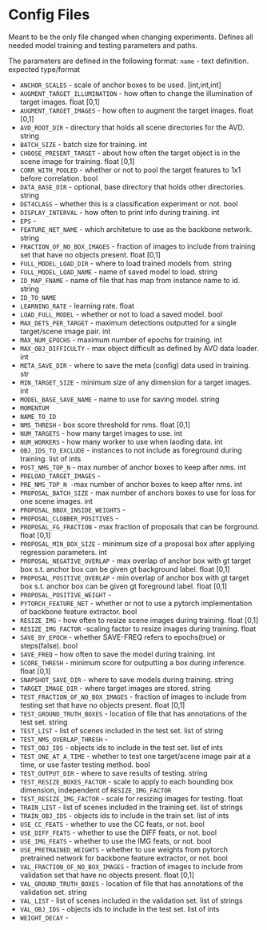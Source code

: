 # Config Files
Meant to be the only file changed when changing experiments. Defines all needed model training and testing parameters and paths. 

The parameters are defined in the following format:
`name` - text definition. expected type/format




* `ANCHOR_SCALES` - scale of anchor boxes to be used. [int,int,int]
* `AUGMENT_TARGET_ILLUMINATION` - how often to change the illumination of target images. float [0,1]
* `AUGMENT_TARGET_IMAGES` - how often to augment the target images. float [0,1]
* `AVD_ROOT_DIR` - directory that holds all scene directories for the AVD. string
* `BATCH_SIZE` - batch size for training. int
* `CHOOSE_PRESENT_TARGET` - about how often the target object is in the scene image for training. float [0,1]
* `CORR_WITH_POOLED` - whether or not to pool the target features to 1x1 before correlation. bool
* `DATA_BASE_DIR` - optional,  base directory that holds other directories. string
* `DET4CLASS` - whether this is a classification experiment or not. bool
* `DISPLAY_INTERVAL` - how often to print info during training. int
* `EPS` - 
* `FEATURE_NET_NAME` - which architeture to use as the backbone network. string
* `FRACTION_OF_NO_BOX_IMAGES` - fraction of images to include from training set that have no objects present. float [0,1]
* `FULL_MODEL_LOAD_DIR` - where to load trained models from. string
* `FULL_MODEL_LOAD_NAME` - name of saved model to load. string
* `ID_MAP_FNAME` - name of file that has map from instance name to id. string
* `ID_TO_NAME` 
* `LEARNING_RATE` - learning rate. float
* `LOAD_FULL_MODEL` - whether or not to load a saved model. bool
* `MAX_DETS_PER_TARGET` - maximum detections outputted for a single target/scene image pair. int
* `MAX_NUM_EPOCHS` - maximum number of epochs for training. int
* `MAX_OBJ_DIFFICULTY` - max object difficult as defined by AVD data loader. int
* `META_SAVE_DIR` - where to save the meta (config) data used in training. str
* `MIN_TARGET_SIZE` - minimum size of any dimension for a target images. int
* `MODEL_BASE_SAVE_NAME` - name to use for saving model. string
* `MOMENTUM` 
* `NAME_TO_ID`
* `NMS_THRESH` - box score threshold for nms. float [0,1] 
* `NUM_TARGETS` - how many target images to use. int
* `NUM_WORKERS` - how many worker to use when laoding data. int
* `OBJ_IDS_TO_EXCLUDE` - instances to not include as foreground during training. list of ints
* `POST_NMS_TOP_N` - max number of anchor boxes to keep after nms. int 
* `PRELOAD_TARGET_IMAGES` - 
* `PRE_NMS_TOP_N -`max number of anchor boxes to keep after nms. int
* `PROPOSAL_BATCH_SIZE` - max number of anchors boxes to use for loss for one scene images. int
* `PROPOSAL_BBOX_INSIDE_WEIGHTS` - 
* `PROPOSAL_CLOBBER_POSITIVES` - 
* `PROPOSAL_FG_FRACTION` - max fraction of proposals that can be forground. float [0,1]
* `PROPOSAL_MIN_BOX_SIZE` - minimum size of a proposal box after applying regression parameters. int
* `PROPOSAL_NEGATIVE_OVERLAP` - max overlap of anchor box with gt target box s.t. anchor box can be given gt background label. float [0,1]
* `PROPOSAL_POSITIVE_OVERLAP` - min overlap of anchor box with gt target box s.t. anchor box can be given gt foreground label. float [0,1]
* `PROPOSAL_POSITIVE_WEIGHT` - 
* `PYTORCH_FEATURE_NET` - whether or not to use a pytorch implementation of backbone feature extractor. bool
* `RESIZE_IMG` - how often to resize scene images during training. float [0,1]
* `RESIZE_IMG_FACTOR` -scaling factor to resize images during training. float
* `SAVE_BY_EPOCH` - whether SAVE-FREQ refers to epochs(true) or steps(false). bool
* `SAVE_FREQ` - how often to save the model during training. int
* `SCORE_THRESH` - minimum score for outputting a box during inference. float [0,1]
* `SNAPSHOT_SAVE_DIR` - where to save models during training. string
* `TARGET_IMAGE_DIR` - where target images are stored. string
* `TEST_FRACTION_OF_NO_BOX_IMAGES` - fraction of images to include from testing set that have no objects present. float [0,1]
* `TEST_GROUND_TRUTH_BOXES` - location of file that has annotations of the test set. string
* `TEST_LIST` - list of scenes included in the test set. list of string
* `TEST_NMS_OVERLAP_THRESH` - 
* `TEST_OBJ_IDS` - objects ids to include in the test set. list of ints
* `TEST_ONE_AT_A_TIME` - whether to test one target/scene image pair at a time, or use faster testing method. bool
* `TEST_OUTPUT_DIR` - where to save results of testing. string
* `TEST_RESIZE_BOXES_FACTOR` - scale to apply to each bounding box dimension, independent of `RESIZE_IMG_FACTOR`
* `TEST_RESIZE_IMG_FACTOR` - scale for resizing images for testing. float
* `TRAIN_LIST` - list of scenes included in the training set. list of strings
* `TRAIN_OBJ_IDS` - objects ids to include in the train set. list of ints
* `USE_CC_FEATS` - whether to use the CC feats, or not. bool
* `USE_DIFF_FEATS` - whether to use the DIFF feats, or not. bool
* `USE_IMG_FEATS` - whether to use the IMG feats, or not. bool
* `USE_PRETRAINED_WEIGHTS` - whether to use weights from pytorch pretrained network for backbone feature extractor, or not. bool
* `VAL_FRACTION_OF_NO_BOX_IMAGES` - fraction of images to include from validation set that have no objects present. float [0,1]
* `VAL_GROUND_TRUTH_BOXES` - location of file that has annotations of the validation set. string
* `VAL_LIST` - list of scenes included in the validation set. list of strings
* `VAL_OBJ_IDS` - objects ids to include in the test set. list of ints
* `WEIGHT_DECAY` - 


